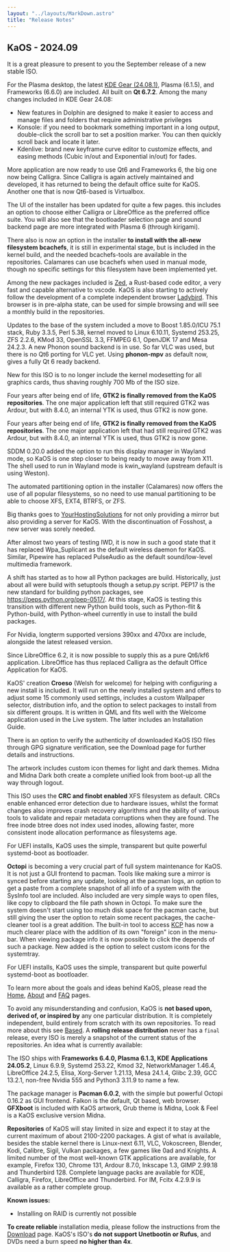```yaml
---
layout: "../layouts/MarkDown.astro"
title: "Release Notes"
---
```


## KaOS - 2024.09

It is a great pleasure to present to you the September release of a new stable ISO.

For the Plasma desktop, the latest [KDE Gear (24.08.1)](https://kde.org/announcements/gear/24.08.0/), Plasma (6.1.5), and Frameworks (6.6.0) are included. All built on **Qt 6.7.2**. Among the many changes included in KDE Gear 24.08:

- New features in Dolphin are designed to make it easier to access and manage files and folders that require administrative privileges
- Konsole: if you need to bookmark something important in a long output, double-click the scroll bar to set a position marker. You can then quickly scroll back and locate it later.
- Kdenlive: brand new keyframe curve editor to customize effects, and easing methods (Cubic in/out and Exponential in/out) for fades.

More application are now ready to use Qt6 and Frameworks 6, the big one now being Calligra. Since Calligra is again actively maintained and developed, it has returned to being the default office suite for KaOS. Another one that is now Qt6-based is Virtualbox.

The UI of the installer has been updated for quite a few pages. this includes an option to choose either Calligra or LibreOffice as the preferred office suite. You will also see that the bootloader selection page and sound backend page are more integrated with Plasma 6 (through kirigami).

There also is now an option in the installer **to install with the all-new filesystem bcachefs**, it is still in experimental stage, but is included in the kernel build, and the needed bcachefs-tools are available in the repositories. Calamares can use bcachefs when used in manual mode, though no specific settings for this filesystem have been implemented yet.

Among the new packages included is [Zed](https://zed.dev/), a Rust-based code editor, a very fast and capable alternative to vscode. KaOS is also starting to actively follow the development of a complete independent browser [Ladybird](https://ladybird.org/). This browser is in pre-alpha state, can be used for simple browsing and will see a monthly build in the repositories.

Updates to the base of the system included a move to Boost 1.85.0/ICU 75.1 stack, Ruby 3.3.5, Perl 5.38, kernel moved to Linux 6.10.11, Systemd 253.25, ZFS 2.2.6, KMod 33, OpenSSL 3.3, FFMPEG 6.1, OpenJDK 17 and Mesa 24.2.3.
A new Phonon sound backend is in use. So far VLC was used, but there is no Qt6 porting for VLC yet. Using **phonon-mpv** as default now, gives a fully Qt 6 ready backend.

New for this ISO is to no longer include the kernel modesetting for all graphics cards, thus shaving roughly 700 Mb of the ISO size.

Four years after being end of life, **GTK2 is finally removed from the KaOS repositories**. The one major application left that still required GTK2 was Ardour, but with 8.4.0, an internal YTK is used, thus GTK2 is now gone.

Four years after being end of life, **GTK2 is finally removed from the KaOS repositories**. The one major application left that had still required GTK2 was Ardour, but with 8.4.0, an internal YTK is used, thus GTK2 is now gone.

SDDM 0.20.0 added the option to run this display manager in Wayland mode, so KaOS is one step closer to being ready to move away from X11. The shell used to run in Wayland mode is kwin_wayland (upstream default is using Weston).

The automated partitioning option in the installer (Calamares) now offers the use of all popular filesystems, so no need to use manual partitioning to be able to choose XFS, EXT4, BTRFS, or ZFS.

Big thanks goes to [YourHostingSolutions](https://yourhostingsolutions.com/) for not only providing a mirror but also providing a server for KaOS. With the discontinuation of Fosshost, a new server was sorely needed.

After almost two years of testing IWD, it is now in such a good state that it has replaced Wpa_Suplicant as the default wireless daemon for KaOS.
Similar, Pipewire has replaced PulseAudio as the default sound/low-level multimedia framework.

A shift has started as to how all Python packages are build. Historically, just about all were build with setuptools though a setup.py script. PEP17 is the new standard for building python packages, see https://peps.python.org/pep-0517/. At this stage, KaOS is testing this transition with different new Python build tools, such as Python-flit & Python-build, with Python-wheel currently in use to install the build packages.

For Nvidia, longterm supported versions 390xx and 470xx are include, alongside the latest released version.

Since LibreOffice 6.2, it is now possible to supply this as a pure Qt6/kf6 application. LibreOffice has thus replaced Calligra as the default Office Application for KaOS.

KaOS' creation **Croeso** (Welsh for welcome) for helping with configuring a new install is included. It will run on the newly installed system and offers to adjust some 15 commonly used settings, includes a custom Wallpaper selector, distribution info, and the option to select packages to install from six different groups. It is written in QML and fits well with the Welcome application used in the Live system. The latter includes an Installation Guide.

There is an option to verify the authenticity of downloaded KaOS ISO files through GPG signature verification, see the Download page for further details and instructions.

The artwork includes custom icon themes for light and dark themes. Midna and Midna Dark both create a complete unified look from boot-up all the way through logout.

This ISO uses the **CRC and finobt enabled** XFS filesystem as default. CRCs enable enhanced error detection due to hardware issues, whilst the format changes also improves crash recovery algorithms and the ability of various tools to validate and repair metadata corruptions when they are found. The free inode btree does not index used inodes, allowing faster, more consistent inode allocation performance as filesystems age.

For UEFI installs, KaOS uses the simple, transparent but quite powerful systemd-boot as bootloader.

**Octopi** is becoming a very crucial part of full system maintenance for KaOS. It is not just a GUI frontend to pacman. Tools like making sure a mirror is synced before starting any update, looking at the pacman logs, an option to get a paste from a complete snapshot of all info of a system with the SysInfo tool are included. Also included are very simple ways to open files, like copy to clipboard the file path shown in Octopi. To make sure the system doesn't start using too much disk space for the pacman cache, but still giving the user the option to retain some recent packages, the cache-cleaner tool is a great addition. The built-in tool to access [KCP](https://github.com/KaOS-Community-Packages) has now a much clearer place with the addition of its own "foreign" icon in the menu-bar. When viewing package info it is now possible to click the depends of such a package. New added is the option to select custom icons for the systemtray.

For UEFI installs, KaOS uses the simple, transparent but quite powerful systemd-boot as bootloader.

To learn more about the goals and ideas behind KaOS, please read the [Home](https://kaosx.us/), [About](https://kaosx.us/about/) and [FAQ](https://kaosx.us/faq/) pages.

To avoid any misunderstanding and confusion, KaOS is **not based upon, derived of, or inspired by** any one particular distribution. It is completely independent, build entirely from scratch with its own repositories. To read more about this see [Based](https://kaosx.us/about/based/). A **rolling release distribution** never has a `final` release, every ISO is merely a snapshot of the current status of the repositories. An idea what is currently available:

The ISO ships with **Frameworks 6.4.0, Plasma 6.1.3, KDE Applications 24.05.2**, Linux 6.9.9, Systemd 253.22, Kmod 32, NetworkManager 1.46.4, LibreOffice 24.2.5, Elisa, Xorg-Server 1.21.13, Mesa 24.1.4, Glibc 2.39, GCC 13.2.1, non-free Nvidia 555 and Python3 3.11.9 to name a few.

The package manager is **Pacman 6.0.2**, with the simple but powerful Octopi 0.16.2 as GUI frontend. Falkon is the default, Qt based, web browser. **GFXboot** is included with KaOS artwork, Grub theme is Midna, Look &amp; Feel is a KaOS exclusive version Midna.

**Repositories** of KaOS will stay limited in size and expect it to stay at the current maximum of about 2100-2200 packages. A gist of what is available, besides the stable kernel there is Linux-next 6.11, VLC, Vokoscreen, Blender, Kodi, Calibre, Sigil, Vulkan packages, a few games like 0ad and Knights.
A limited number of the most well-known GTK applications are available, for example, Firefox 130, Chrome 131, Ardour 8.7.0, Inkscape 1.3, GIMP 2.99.18 and Thunderbird 128. Complete language packs are available for KDE, Calligra, Firefox, LibreOffice and Thunderbird. For IM, Fcitx 4.2.9.9 is available as a rather complete group.

**Known issues:**

- Installing on RAID is currently not possible

**To create reliable** installation media, please follow the instructions from the [Download](https://kaosx.us/download/) page. KaOS's ISO's **do not support Unetbootin or Rufus**, and DVDs need a burn speed **no higher than 4x**.
